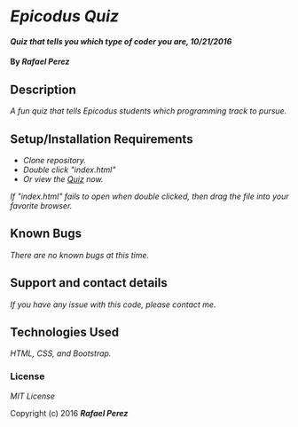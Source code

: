 # _Epicodus Quiz_

#### _Quiz that tells you which type of coder you are, 10/21/2016_

#### By _**Rafael Perez**_

## Description

_A fun quiz that tells Epicodus students which programming track to pursue._

## Setup/Installation Requirements

* _Clone repository._
* _Double click "index.html"_
* _Or view the [Quiz](https://doohinkus.github.io/quiz/) now._


_If "index.html" fails to open when double clicked, then drag the file into your favorite browser._

## Known Bugs

_There are no known bugs at this time._

## Support and contact details

_If you have any issue with this code, please contact me._

## Technologies Used

_HTML, CSS, and Bootstrap._

### License

*MIT License*

Copyright (c) 2016 **_Rafael Perez_**

